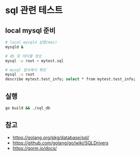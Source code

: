 # sql 관련 테스트

## local mysql 준비

```bash
# local mysqld 실행(mac)
mysqld &

# db 및 테이블 생성
mysql -u root < mytest.sql

# mysql 접속해서 확인
mysql -u root
describe mytest.test_info; select * from mytest.test_info;
```

## 실행

```bash
go build && ./sql_db
```

## 참고

- <https://golang.org/pkg/database/sql/>
- <https://github.com/golang/go/wiki/SQLDrivers>
- <https://gorm.io/docs/>
